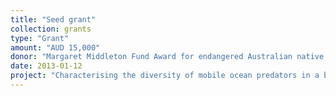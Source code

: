 ```yaml
---
title: "Seed grant"
collection: grants
type: "Grant"
amount: "AUD 15,000"
donor: "Margaret Middleton Fund Award for endangered Australian native vertebrate animals<br> Australian Academy of Science (AAS)"
date: 2013-01-12
project: "Characterising the diversity of mobile ocean predators in a biological hotspot and proposed marine reserve, the Perth Canyon (32°S, 115°E)"
---
```

